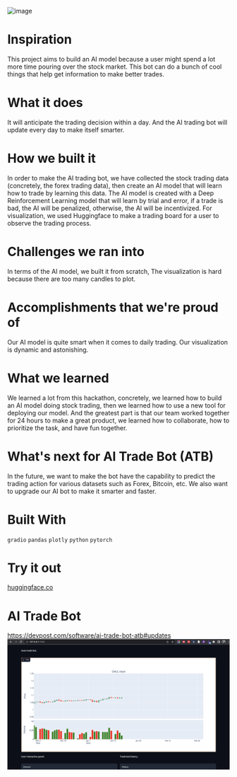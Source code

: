![image](https://user-images.githubusercontent.com/87910852/218327715-049daf69-ea5b-4387-88aa-4e6c817a3310.png)

# Inspiration
This project aims to build an AI model because a user might spend a lot more time pouring over the stock market. This bot can do a bunch of cool things that help get information to make better trades.

# What it does
It will anticipate the trading decision within a day. And the AI trading bot will update every day to make itself smarter.

# How we built it
In order to make the AI trading bot, we have collected the stock trading data (concretely, the forex trading data), then create an AI model that will learn how to trade by learning this data. The AI model is created with a Deep Reinforcement Learning model that will learn by trial and error, if a trade is bad, the AI will be penalized, otherwise, the AI will be incentivized. For visualization, we used Huggingface to make a trading board for a user to observe the trading process.

# Challenges we ran into
In terms of the AI model, we built it from scratch, The visualization is hard because there are too many candles to plot.

# Accomplishments that we're proud of
Our AI model is quite smart when it comes to daily trading. Our visualization is dynamic and astonishing.

# What we learned
We learned a lot from this hackathon, concretely, we learned how to build an AI model doing stock trading, then we learned how to use a new tool for deploying our model. And the greatest part is that our team worked together for 24 hours to make a great product, we learned how to collaborate, how to prioritize the task, and have fun together.

# What's next for AI Trade Bot (ATB)
In the future, we want to make the bot have the capability to predict the trading action for various datasets such as Forex, Bitcoin, etc. We also want to upgrade our AI bot to make it smarter and faster.

# Built With
`gradio` `pandas` `plotly` `python` `pytorch`
# Try it out
[huggingface.co](https://huggingface.co/spaces/ATB/AI-trade-bot-demo)

# AI Trade Bot
https://devpost.com/software/ai-trade-bot-atb#updates
![Image](https://github.com/ngthanhtin/AI_Trade_Bot/blob/master/image.png?raw=true)



